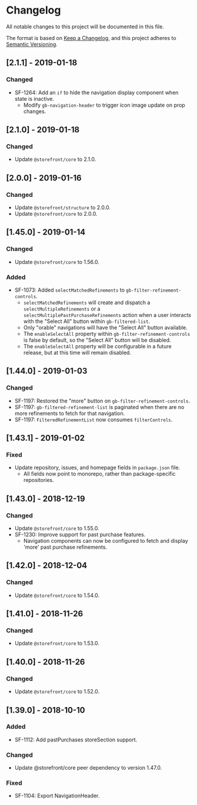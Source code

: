 # Changelog
All notable changes to this project will be documented in this file.

The format is based on [Keep a Changelog](https://keepachangelog.com/en/1.0.0/),
and this project adheres to [Semantic Versioning](https://semver.org/spec/v2.0.0.html).

## [2.1.1] - 2019-01-18
### Changed
- SF-1264: Add an `if` to hide the navigation display component when state is inactive.
  - Modify `gb-navigation-header` to trigger icon image update on prop changes.

## [2.1.0] - 2019-01-18
### Changed
- Update `@storefront/core` to 2.1.0.

## [2.0.0] - 2019-01-16
### Changed
- Update `@storefront/structure` to 2.0.0.
- Update `@storefront/core` to 2.0.0.

## [1.45.0] - 2019-01-14
### Changed
- Update `@storefront/core` to 1.56.0.

### Added
- SF-1073: Added `selectMatchedRefinements` to `gb-filter-refinement-controls`.
  - `selectMatchedRefinements` will create and dispatch a `selectMultipleRefinements` or a `selectMultiplePastPurchaseRefinements` action when a user interacts with the "Select All" button within `gb-filtered-list`.
  - Only "orable" navigations will have the "Select All" button available.
  - The `enableSelectAll` property within `gb-filter-refinement-controls` is false by default, so the "Select All" button will be disabled.
  - The `enableSelectAll` property will be configurable in a future release, but at this time will remain disabled.

## [1.44.0] - 2019-01-03
### Changed
- SF-1197: Restored the "more" button on `gb-filter-refinement-controls`.
- SF-1197: `gb-filtered-refinement-list` is paginated when there are no more refinements
  to fetch for that navigation.
- SF-1197: `FilteredRefinementList` now consumes `filterControls`.

## [1.43.1] - 2019-01-02
### Fixed
- Update repository, issues, and homepage fields in `package.json` file.
  - All fields now point to monorepo, rather than package-specific repositories.

## [1.43.0] - 2018-12-19
### Changed
- Update `@storefront/core` to 1.55.0.
- SF-1230: Improve support for past purchase features.
  - Navigation components can now be configured to fetch and display 'more' past purchase refinements.

## [1.42.0] - 2018-12-04
### Changed
- Update `@storefront/core` to 1.54.0.

## [1.41.0] - 2018-11-26
### Changed
- Update `@storefront/core` to 1.53.0.

## [1.40.0] - 2018-11-26
### Changed
- Update `@storefront/core` to 1.52.0.

## [1.39.0] - 2018-10-10
### Added
- SF-1112: Add pastPurchases storeSection support.

### Changed
- Update @storefront/core peer dependency to version 1.47.0.

### Fixed
- SF-1104: Export NavigationHeader.
